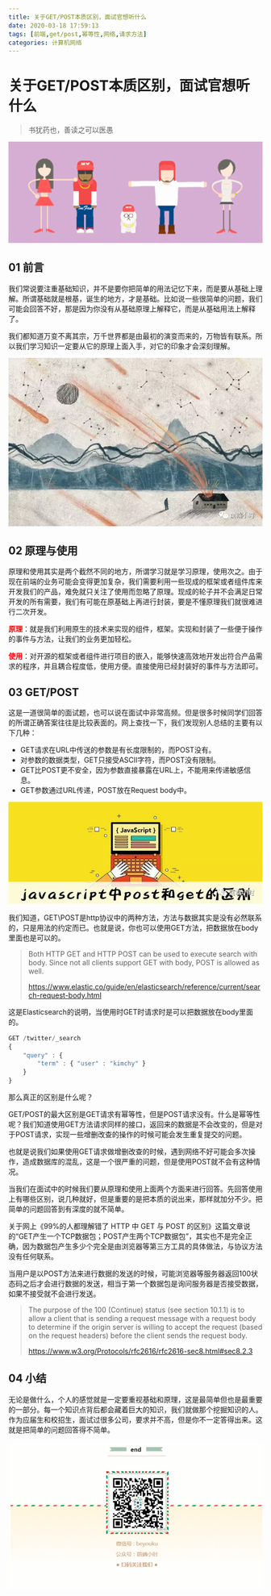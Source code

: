 ```yaml
---
title: 关于GET/POST本质区别，面试官想听什么
date: 2020-03-18 17:59:13
tags: [前端,get/post,幂等性,网络,请求方法]
categories: 计算机网络
---
```


# 关于GET/POST本质区别，面试官想听什么

>  书犹药也，善读之可以医愚

![](../common/1.gif)



## 01 前言



我们常说要注重基础知识，并不是要你把简单的用法记忆下来，而是要从基础上理解。所谓基础就是根基，诞生的地方，才是基础。比如说一些很简单的问题，我们可能会回答不好，那是因为你没有从基础原理上解释它，而是从基础用法上解释了。

我们都知道万变不离其宗，万千世界都是由最初的演变而来的，万物皆有联系。所以我们学习知识一定要从它的原理上面入手，对它的印象才会深刻理解。

![](./img/1.png)



## 02 原理与使用



原理和使用其实是两个截然不同的地方，所谓学习就是学习原理，使用次之。由于现在前端的业务可能会变得更加复杂，我们需要利用一些现成的框架或者组件库来开发我们的产品，难免就只关注了使用而忽略了原理。现成的轮子并不会满足日常开发的所有需要，我们有可能在原基础上再进行封装，要是不懂原理我们就很难进行二次开发。

**<font color="red">原理</font>**：就是我们利用原生的技术来实现的组件，框架。实现和封装了一些便于操作的事件与方法，让我们的业务更加轻松。

**<font color="red">使用</font>**：对开源的框架或者组件进行项目的嵌入，能够快速高效地开发出符合产品需求的程序，并且耦合程度低，使用方便。直接使用已经封装好的事件与方法即可。



## 03 GET/POST



这是一道很简单的面试题，也可以说在面试中非常高频。但是很多时候同学们回答的所谓正确答案往往是比较表面的。网上查找一下，我们发现别人总结的主要有以下几种：

- GET请求在URL中传送的参数是有长度限制的，而POST没有。
- 对参数的数据类型，GET只接受ASCII字符，而POST没有限制。
- GET比POST更不安全，因为参数直接暴露在URL上，不能用来传递敏感信息。
- GET参数通过URL传递，POST放在Request body中。

![](./img/2.png)



我们知道，GET\POST是http协议中的两种方法，方法与数据其实是没有必然联系的，只是用法的约定而已。也就是说，你也可以使用GET方法，把数据放在body里面也是可以的。

> Both HTTP GET and HTTP POST can be used to execute search with body. Since not all clients support GET with body, POST is allowed as well.
>
> https://www.elastic.co/guide/en/elasticsearch/reference/current/search-request-body.html

这是Elasticsearch的说明，当使用时GET时请求时是可以把数据放在body里面的。

```javascript
GET /twitter/_search
{
    "query" : {
        "term" : { "user" : "kimchy" }
    }
}
```

那么真正的区别是什么呢？

GET/POST的最大区别是GET请求有幂等性，但是POST请求没有。什么是幂等性呢？我们知道使用GET方法请求同样的接口，返回来的数据是不会改变的，但是对于POST请求，实现一些增删改查的操作的时候可能会发生重复提交的问题。

也就是说我们如果使用GET请求做增删改查的时候，遇到网络不好可能会多次操作，造成数据库的混乱，这是一个很严重的问题，但是使用POST就不会有这种情况。

当我们在面试中的时候我们要从原理和使用上面两个方面来进行回答。先回答使用上有哪些区别，说几种就好，但是重要的是把本质的说出来，那样就加分不少。把简单的问题回答到有深度的就不简单。

关于网上《99%的人都理解错了 HTTP 中 GET 与 POST 的区别》这篇文章说的“GET产生一个TCP数据包；POST产生两个TCP数据包”，其实也不是完全正确，因为数据包产生多少个完全是由浏览器等第三方工具的具体做法，与协议方法没有任何联系。

当用户是以POST方法来进行数据的发送的时候，可能浏览器等服务器返回100状态码之后才会进行数据的发送，相当于第一个数据包是询问服务器是否接受数据，如果不接受就不会进行发送。

> The purpose of the 100 (Continue) status (see section 10.1.1) is to allow a client that is sending a request message with a request body to determine if the origin server is willing to accept the request (based on the request headers) before the client sends the request body.
>
> https://www.w3.org/Protocols/rfc2616/rfc2616-sec8.html#sec8.2.3



## 04 小结



无论是做什么，个人的感觉就是一定要重视基础和原理，这是最简单但也是最重要的一部分。每一个知识点背后都会藏着巨大的知识，我们就做那个挖掘知识的人。作为应届生和校招生，面试过很多公司，要求并不高，但是你不一定答得出来。这就是把简单的问题回答得不简单。



![](../common/2.gif)